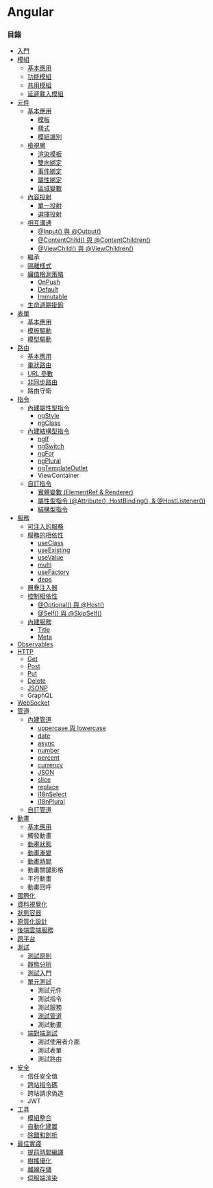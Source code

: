 # Angular

### 目錄
* [入門](https://github.com/Shyam-Chen/Big-Little-Books/blob/master/Angular/getting-started.md)
* [模組](https://github.com/Shyam-Chen/Big-Little-Books/blob/master/Angular/modules.md)
  * [基本應用](https://github.com/Shyam-Chen/Big-Little-Books/blob/master/Angular/modules.md#基本應用)
  * [功能模組](https://github.com/Shyam-Chen/Big-Little-Books/blob/master/Angular/modules.md#功能模組)
  * [共用模組](https://github.com/Shyam-Chen/Big-Little-Books/blob/master/Angular/modules.md#共用模組)
  * [延遲載入模組](https://github.com/Shyam-Chen/Big-Little-Books/blob/master/Angular/modules.md#共享模組)
* [元件](https://github.com/Shyam-Chen/Big-Little-Books/blob/master/Angular/components.md)
  * [基本應用](https://github.com/Shyam-Chen/Big-Little-Books/blob/master/Angular/components.md#基本應用)
    * [模板](https://github.com/Shyam-Chen/Big-Little-Books/blob/master/Angular/components.md#模板)
    * [樣式](https://github.com/Shyam-Chen/Big-Little-Books/blob/master/Angular/components.md#樣式)
    * [模組識別](https://github.com/Shyam-Chen/Big-Little-Books/blob/master/Angular/components.md#模組識別)
  * [檢視層](https://github.com/Shyam-Chen/Big-Little-Books/blob/master/Angular/components.md#檢視層)
    * [渲染模板](https://github.com/Shyam-Chen/Big-Little-Books/blob/master/Angular/components.md#渲染模板)
    * [雙向綁定](https://github.com/Shyam-Chen/Big-Little-Books/blob/master/Angular/components.md#雙向綁定)
    * [事件綁定](https://github.com/Shyam-Chen/Big-Little-Books/blob/master/Angular/components.md#事件綁定)
    * [屬性綁定](https://github.com/Shyam-Chen/Big-Little-Books/blob/master/Angular/components.md#屬性綁定)
    * [區域變數](https://github.com/Shyam-Chen/Big-Little-Books/blob/master/Angular/components.md#區域變數)
  * [內容投射](https://github.com/Shyam-Chen/Big-Little-Books/blob/master/Angular/components.md#內容投射)
    * [單一投射](https://github.com/Shyam-Chen/Big-Little-Books/blob/master/Angular/components.md#單一投射)
    * [選擇投射](https://github.com/Shyam-Chen/Big-Little-Books/blob/master/Angular/components.md#選擇投射)
  * [相互溝通](https://github.com/Shyam-Chen/Big-Little-Books/blob/master/Angular/components.md#相互溝通)
    * [@Input() 與 @Output()](https://github.com/Shyam-Chen/Big-Little-Books/blob/master/Angular/components.md#input-與-output)
    * [@ContentChild() 與 @ContentChildren()](https://github.com/Shyam-Chen/Big-Little-Books/blob/master/Angular/components.md#contentchild-與-contentchildren)
    * [@ViewChild() 與 @ViewChildren()](https://github.com/Shyam-Chen/Big-Little-Books/blob/master/Angular/components.md#viewchild-與-viewchildren)
  * 繼承
  * [隔離樣式](https://github.com/Shyam-Chen/Big-Little-Books/blob/master/Angular/components.md#隔離樣式)
  * [臟值檢測策略](https://github.com/Shyam-Chen/Big-Little-Books/blob/master/Angular/components.md#臟值檢測策略)
    * [OnPush](https://github.com/Shyam-Chen/Big-Little-Books/blob/master/Angular/components.md#onpush)
    * [Default](https://github.com/Shyam-Chen/Big-Little-Books/blob/master/Angular/components.md#default)
    * [Immutable](https://github.com/Shyam-Chen/Big-Little-Books/blob/master/Angular/components.md#immutable)
  * [生命週期掛鉤](https://github.com/Shyam-Chen/Big-Little-Books/blob/master/Angular/components.md#生命週期掛鉤)
* [表單](https://github.com/Shyam-Chen/Big-Little-Books/blob/master/Angular/forms.md)
  * [基本應用](https://github.com/Shyam-Chen/Big-Little-Books/blob/master/Angular/forms.md#基本應用)
  * [模板驅動](https://github.com/Shyam-Chen/Big-Little-Books/blob/master/Angular/forms.md#模板驅動)
  * [模型驅動](https://github.com/Shyam-Chen/Big-Little-Books/blob/master/Angular/forms.md#模型驅動)
* [路由](https://github.com/Shyam-Chen/Big-Little-Books/blob/master/Angular/routing.md)
  * [基本應用](https://github.com/Shyam-Chen/Big-Little-Books/blob/master/Angular/routing.md#基本應用)
  * [巢狀路由](https://github.com/Shyam-Chen/Big-Little-Books/blob/master/Angular/routing.md#巢狀路由)
  * [URL 參數](https://github.com/Shyam-Chen/Big-Little-Books/blob/master/Angular/routing.md#url-參數)
  * [非同步路由](https://github.com/Shyam-Chen/Big-Little-Books/blob/master/Angular/routing.md#非同步路由)
  * 路由守衛
* [指令](https://github.com/Shyam-Chen/Big-Little-Books/blob/master/Angular/directives.md)
  * [內建屬性型指令](https://github.com/Shyam-Chen/Big-Little-Books/blob/master/Angular/directives.md#內建屬性型指令)
    * [ngStyle](https://github.com/Shyam-Chen/Big-Little-Books/blob/master/Angular/directives.md#ng-style)
    * [ngClass](https://github.com/Shyam-Chen/Big-Little-Books/blob/master/Angular/directives.md#ng-class)
  * [內建結構型指令](https://github.com/Shyam-Chen/Big-Little-Books/blob/master/Angular/directives.md#內建結構型指令)
    * [ngIf](https://github.com/Shyam-Chen/Big-Little-Books/blob/master/Angular/directives.md#ng-if)
    * [ngSwitch](https://github.com/Shyam-Chen/Big-Little-Books/blob/master/Angular/directives.md#ng-switch)
    * [ngFor](https://github.com/Shyam-Chen/Big-Little-Books/blob/master/Angular/directives.md#ng-for)
    * [ngPlural](https://github.com/Shyam-Chen/Big-Little-Books/blob/master/Angular/directives.md#ng-plural)
    * [ngTemplateOutlet](https://github.com/Shyam-Chen/Big-Little-Books/blob/master/Angular/directives.md#ng-template-outlet)
    * ViewContainer
  * [自訂指令](https://github.com/Shyam-Chen/Big-Little-Books/blob/master/Angular/directives.md#自訂指令)
    * [實體變數 (ElementRef & Renderer)](https://github.com/Shyam-Chen/Big-Little-Books/blob/master/Angular/directives.md#實體變數)
    * [屬性型指令 (@Attribute(), HostBinding(), & @HostListener())](https://github.com/Shyam-Chen/Big-Little-Books/blob/master/Angular/directives.md#屬性型指令)
    * [結構型指令](https://github.com/Shyam-Chen/Big-Little-Books/blob/master/Angular/directives.md#結構型指令)
* [服務](https://github.com/Shyam-Chen/Big-Little-Books/blob/master/Angular/services.md)
  * [可注入的服務](https://github.com/Shyam-Chen/Big-Little-Books/blob/master/Angular/services.md#可注入的服務)
  * [服務的相依性](https://github.com/Shyam-Chen/Big-Little-Books/blob/master/Angular/services.md#服務的相依性)
    * [useClass](https://github.com/Shyam-Chen/Big-Little-Books/blob/master/Angular/services.md#useclass)
    * [useExisting](https://github.com/Shyam-Chen/Big-Little-Books/blob/master/Angular/services.md#useexisting)
    * [useValue](https://github.com/Shyam-Chen/Big-Little-Books/blob/master/Angular/services.md#usevalue)
    * [multi](https://github.com/Shyam-Chen/Big-Little-Books/blob/master/Angular/services.md#multi)
    * [useFactory](https://github.com/Shyam-Chen/Big-Little-Books/blob/master/Angular/services.md#usefactory)
    * [deps](https://github.com/Shyam-Chen/Big-Little-Books/blob/master/Angular/services.md#deps)
  * [層疊注入器](https://github.com/Shyam-Chen/Big-Little-Books/blob/master/Angular/services.md#層疊注入器)
  * [控制相依性](https://github.com/Shyam-Chen/Big-Little-Books/blob/master/Angular/services.md#控制相依性)
    * [@Optional() 與 @Host()](https://github.com/Shyam-Chen/Big-Little-Books/blob/master/Angular/services.md#optional-與-host)
    * [@Self() 與 @SkipSelf()](https://github.com/Shyam-Chen/Big-Little-Books/blob/master/Angular/services.md#self-與-skipself)
  * [內建服務](https://github.com/Shyam-Chen/Big-Little-Books/blob/master/Angular/services.md#內建服務)
    * [Title](https://github.com/Shyam-Chen/Big-Little-Books/blob/master/Angular/services.md#title)
    * [Meta](https://github.com/Shyam-Chen/Big-Little-Books/blob/master/Angular/services.md#meta)
* [Observables](https://github.com/Shyam-Chen/Big-Little-Books/blob/master/Angular/observables.md)
* [HTTP](https://github.com/Shyam-Chen/Big-Little-Books/blob/master/Angular/http.md)
  * [Get](https://github.com/Shyam-Chen/Big-Little-Books/blob/master/Angular/http.md#get)
  * [Post](https://github.com/Shyam-Chen/Big-Little-Books/blob/master/Angular/http.md#post)
  * [Put](https://github.com/Shyam-Chen/Big-Little-Books/blob/master/Angular/http.md#put)
  * [Delete](https://github.com/Shyam-Chen/Big-Little-Books/blob/master/Angular/http.md#delete)
  * [JSONP](https://github.com/Shyam-Chen/Big-Little-Books/blob/master/Angular/http.md#jsonp)
  * GraphQL
* [WebSocket](https://github.com/Shyam-Chen/Big-Little-Books/blob/master/Angular/websocket.md)
* [管道](https://github.com/Shyam-Chen/Big-Little-Books/blob/master/Angular/pipes.md)
  * [內建管道](https://github.com/Shyam-Chen/Big-Little-Books/blob/master/Angular/pipes.md#內建管道)
    * [uppercase 與 lowercase](https://github.com/Shyam-Chen/Big-Little-Books/blob/master/Angular/pipes.md#大小寫)
    * [date](https://github.com/Shyam-Chen/Big-Little-Books/blob/master/Angular/pipes.md#日期)
    * [async](https://github.com/Shyam-Chen/Big-Little-Books/blob/master/Angular/pipes.md#非同步)
    * [number](https://github.com/Shyam-Chen/Big-Little-Books/blob/master/Angular/pipes.md#數值-十進制)
    * [percent](https://github.com/Shyam-Chen/Big-Little-Books/blob/master/Angular/pipes.md#百分率)
    * [currency](https://github.com/Shyam-Chen/Big-Little-Books/blob/master/Angular/pipes.md#貨幣)
    * [JSON](https://github.com/Shyam-Chen/Big-Little-Books/blob/master/Angular/pipes.md#json)
    * [slice](https://github.com/Shyam-Chen/Big-Little-Books/blob/master/Angular/pipes.md#裁切)
    * [replace](https://github.com/Shyam-Chen/Big-Little-Books/blob/master/Angular/pipes.md#替換)
    * [i18nSelect](https://github.com/Shyam-Chen/Big-Little-Books/blob/master/Angular/pipes.md#選擇)
    * [i18nPlural](https://github.com/Shyam-Chen/Big-Little-Books/blob/master/Angular/pipes.md#複數)
  * [自訂管道](https://github.com/Shyam-Chen/Big-Little-Books/blob/master/Angular/pipes.md#自訂管道)
* [動畫](https://github.com/Shyam-Chen/Big-Little-Books/blob/master/Angular/animations.md)
  * [基本應用](https://github.com/Shyam-Chen/Big-Little-Books/blob/master/Angular/animations.md#基本應用)
  * 觸發動畫
  * [動畫狀態](https://github.com/Shyam-Chen/Big-Little-Books/blob/master/Angular/animations.md#動畫狀態)
  * [動畫漸變](https://github.com/Shyam-Chen/Big-Little-Books/blob/master/Angular/animations.md#動畫漸變)
  * [動畫時間](https://github.com/Shyam-Chen/Big-Little-Books/blob/master/Angular/animations.md#動畫時間)
  * 動畫關鍵影格
  * 平行動畫
  * 動畫回呼
* [國際化](https://github.com/Shyam-Chen/Big-Little-Books/blob/master/Angular/internationalization.md)
* [資料視覺化](https://github.com/Shyam-Chen/Big-Little-Books/blob/master/Angular/data-visualization.md)
* [狀態容器](https://github.com/Shyam-Chen/Big-Little-Books/blob/master/Angular/state-container.md)
* [原質化設計](https://github.com/Shyam-Chen/Big-Little-Books/blob/master/Angular/material.md)
* [後端雲端服務](https://github.com/Shyam-Chen/Big-Little-Books/blob/master/Angular/firebase.md)
* [跨平台](https://github.com/Shyam-Chen/Big-Little-Books/blob/master/Angular/cross-platform.md)
* [測試](https://github.com/Shyam-Chen/Big-Little-Books/blob/master/Angular/testing.md)
  * [測試原則](https://github.com/Shyam-Chen/Big-Little-Books/blob/master/Angular/testing.md#測試原則)
  * [靜態分析](https://github.com/Shyam-Chen/Big-Little-Books/blob/master/Angular/testing.md#靜態分析)
  * [測試入門](https://github.com/Shyam-Chen/Big-Little-Books/blob/master/Angular/testing.md#測試入門)
  * [單元測試](https://github.com/Shyam-Chen/Big-Little-Books/blob/master/Angular/testing.md#單元測試)
    * 測試元件
    * 測試指令
    * 測試服務
    * [測試管道](https://github.com/Shyam-Chen/Big-Little-Books/blob/master/Angular/testing.md#測試管道)
    * 測試動畫
  * [端對端測試](https://github.com/Shyam-Chen/Big-Little-Books/blob/master/Angular/testing.md#端對端測試)
    * 測試使用者介面
    * 測試表單
    * 測試路由
* [安全](https://github.com/Shyam-Chen/Big-Little-Books/blob/master/Angular/security.md)
  * 信任安全值
  * [跨站指令碼](https://github.com/Shyam-Chen/Big-Little-Books/blob/master/Angular/security.md#跨站指令碼)
  * 跨站請求偽造
  * JWT
* [工具](https://github.com/Shyam-Chen/Big-Little-Books/blob/master/Angular/tools.md)
  * [模組整合](https://github.com/Shyam-Chen/Big-Little-Books/blob/master/Angular/tools.md#模組整合)
  * [自動化建置](https://github.com/Shyam-Chen/Big-Little-Books/blob/master/Angular/tools.md#自動化建置)
  * [除錯和剖析](https://github.com/Shyam-Chen/Big-Little-Books/blob/master/Angular/tools.md#除錯和剖析)
* [最佳實踐](https://github.com/Shyam-Chen/Big-Little-Books/blob/master/Angular/best-practices.md)
  * [提前時間編譯](https://github.com/Shyam-Chen/Big-Little-Books/blob/master/Angular/best-practices.md#提前時間編譯)
  * [樹搖優化](https://github.com/Shyam-Chen/Big-Little-Books/blob/master/Angular/best-practices.md#樹搖優化)
  * [離線存儲](https://github.com/Shyam-Chen/Big-Little-Books/blob/master/Angular/best-practices.md#離線存儲)
  * [伺服端渲染](https://github.com/Shyam-Chen/Big-Little-Books/blob/master/Angular/best-practices.md#伺服端渲染)
